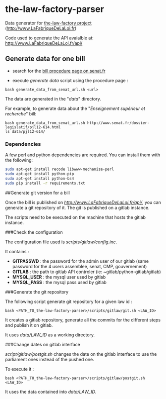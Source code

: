 the-law-factory-parser
======================

Data generator for [the-law-factory project](https://github.com/RegardsCitoyens/the-law-factory) (http://www.LaFabriqueDeLaLoi.fr)

Code used to generate the API avaialble at: http://www.LaFabriqueDeLaLoi.fr/api/


## Generate data for one bill ##

- search for the [bill procedure page on senat.fr](http://www.senat.fr/dossiers-legislatifs/index-general-projets-propositions-de-lois.html)

- execute *generate data* script using the procedure page :

`bash generate_data_from_senat_url.sh <url>`

The data are generated in the "*data*" directory.

For example, to generate data about the "*Enseignement supérieur et recherche*" bill:

```
bash generate_data_from_senat_url.sh http://www.senat.fr/dossier-legislatif/pjl12-614.html
ls data/pjl12-614/
```

### Dependencies ###

A few perl and python dependencies are required. You can install them with the following:

 ```bash
 sudo apt-get install recode libwww-mechanize-perl
 sudo apt-get install python-pip
 sudo apt-get install python-bs4
 sudo pip install -r requirements.txt
 ```

##Generate git version for a bill

Once the bill is published on *http://www.LaFabriqueDeLaLoi.fr/api/*, you can generate a git repository of it. The git is published on a gitlab instance.

The scripts need to be executed on the machine that hosts the gitlab instance.

###Check the configuration

The configuration file used is *scripts/gitlaw/config.inc*.

It contains :

- **GITPASSWD** : the password for the admin user of our gitlab (same password for the 4 users assemblee, senat, CMP, gouvernement)
- **GITLAB** : the path to gitlab API controler (ie: ~gitlab/python-gitlab/gitlab)
- **MYSQL_USER** : the mysql user used by gitlab
- **MYSQL_PASS** : the mysql pass used by gitlab

###Generate the git repository

The following script generate git repository for a given law id :

    bash <PATH_TO_the-law-factory-parser>/scripts/gitlaw/git.sh <LAW_ID>

It creates a gitlab repository, generate all the commits for the different steps and publish it on gitlab.

It uses *data/LAW_ID* as a working directory.

###Change dates on gitlab interface

*script/gitlaw/postgit.sh* changes the date on the gitlab interface to use the parliament ones instead of the pushed one.

To execute it :

    bash <PATH_TO_the-law-factory-parser>/scripts/gitlaw/postgit.sh <LAW_ID>

It uses the data contained into *data/LAW_ID*.
